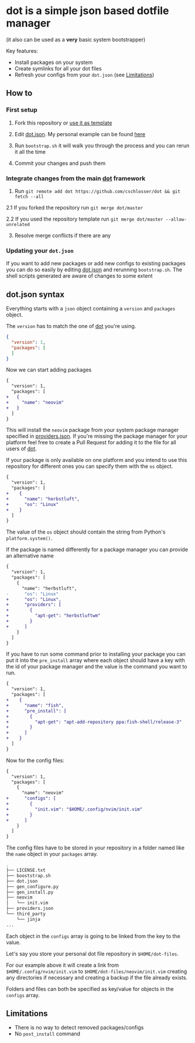 # dot is a simple json based dotfile manager

(it also can be used as a **very** basic system bootstrapper)

Key features:

* Install packages on your system
* Create symlinks for all your dot files
* Refresh your configs from your `dot.json` (see [Limitations](#limitations))

## How to

### First setup

1. Fork this repository or [use it as template](https://github.com/cschlosser/dot/generate)

2. Edit [dot.json](dot.json). My personal example can be found [here](https://github.com/cschlosser/dot-files/blob/master/dot.json)

3. Run `bootstrap.sh` it will walk you through the process and you can rerun it all the time

4. Commit your changes and push them

### Integrate changes from the main [dot](https://github.com/cschlosser/dot) framework

1. Run `git remote add dot https://github.com/cschlosser/dot && git fetch --all`

2.1 If you forked the repository run `git merge dot/master`

2.2 If you used the repository template run `git merge dot/master --allow-unrelated`

3. Resolve merge conflicts if there are any

### Updating your `dot.json`

If you want to add new packages or add new configs to existing packages you can do so easily by editing [dot.json](dot.json) and rerunning `bootstrap.sh`. The shell scripts generated are aware of changes to some extent

## dot.json syntax

Everything starts with a `json` object containing a `version` and `packages` object.

The `version` has to match the one of [dot](https://github.com/cschlosser/dot) you're using.

```json
{
  "version": 1,
  "packages": [
  ]
}
```

Now we can start adding packages

```diff
{
  "version": 1,
  "packages": [
+   {
+     "name": "neovim"
+   }
  ]
}
```

This will install the `neovim` package from your system package manager specified in [providers.json](providers.json). If you're missing the package manager for your platform feel free to create a Pull Request for adding it to the file for all users of [dot](https://github.com/cschlosser/dot).

If your package is only available on one platform and you intend to use this repository for different ones you can specify them with the `os` object.

```diff
{
  "version": 1,
  "packages": [
+    {
+      "name": "herbstluft",
+      "os": "Linux"
+    }
  ]
}
```

The value of the `os` object should contain the string from Python's `platform.system()`.

If the package is named differently for a package manager you can provide an alternative name

```diff
{
  "version": 1,
  "packages": [ 
    {
      "name": "herbstluft",
-      "os": "Linux" 
+      "os": "Linux",
+      "providers": [
+        {
+          "apt-get": "herbstluftwm"
+        }
+      ]
    }
  ]
}
```

If you have to run some command prior to installing your package you can put it into the `pre_install` array where each object should have a key with the id of your package manager and the value is the command you want to run.

```diff
{
  "version": 1,
  "packages": [
+    {
+      "name": "fish",
+      "pre_install": [
+        {
+          "apt-get": "apt-add-repository ppa:fish-shell/release-3"
+        }
+      ]
+    }
  ]
}
```

Now for the config files:

```diff
{
  "version": 1,
  "packages": [
    {
      "name": "neovim"
+      "configs": [
+        {     
+          "init.vim": "$HOME/.config/nvim/init.vim"
+        }       
+      ]       
    }
  ]
}
```
The config files have to be stored in your repository in a folder named like the `name` object in your `packages` array.

```bash
.
├── LICENSE.txt
├── booststrap.sh
├── dot.json
├── gen_configure.py
├── gen_install.py
├── neovim
│   └── init.vim
├── providers.json
└── third_party
    └── jinja
...
```

Each object in the `configs` array is going to be linked from the key to the value.

Let's say you store your personal dot file repository in `$HOME/dot-files`.

For our example above it will create a link from `$HOME/.config/nvim/init.vim` to `$HOME/dot-files/neovim/init.vim` creating any directories if necessary and creating a backup if the file already exists.

Folders and files can both be specified as key/value for objects in the `configs` array.

## Limitations

* There is no way to detect removed packages/configs
* No `post_install` command
